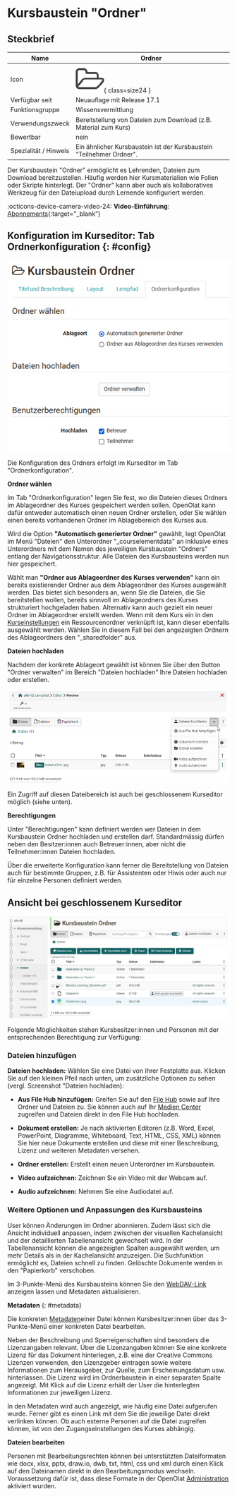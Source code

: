 # Kursbaustein "Ordner"

## Steckbrief

Name | Ordner
---------|----------
Icon | ![Ordner Icon](assets/folder.png){ class=size24  }
Verfügbar seit | Neuauflage mit Release 17.1
Funktionsgruppe | Wissensvermittlung
Verwendungszweck | Bereitstellung von Dateien zum Download (z.B. Material zum Kurs)
Bewertbar | nein
Spezialität / Hinweis | Ein ähnlicher Kursbaustein ist der Kursbaustein "Teilnehmer Ordner". 


Der Kursbaustein "Ordner" ermöglicht es Lehrenden, Dateien zum Download bereitzustellen. Häufig werden hier Kursmaterialien wie Folien oder Skripte hinterlegt. Der "Ordner" kann aber auch als kollaboratives Werkzeug für den Dateiupload durch Lernende konfiguriert werden.

:octicons-device-camera-video-24: **Video-Einführung**: [Abonnements](<https://www.youtube.com/embed/h9gOqt7TR7Q>){:target="_blank”}


## Konfiguration im Kurseditor: Tab Ordnerkonfiguration {: #config}

![tab folder configuration](assets/KB_Ordner_16.png)

Die Konfiguration des Ordners erfolgt im Kurseditor im Tab "Ordnerkonfiguration".

**Ordner wählen**

Im Tab "Ordnerkonfiguration" legen Sie fest, *wo* die Dateien dieses Ordners im Ablageordner des Kurses gespeichert werden sollen. OpenOlat kann dafür entweder automatisch einen neuen Ordner erstellen, oder Sie wählen einen bereits vorhandenen Ordner im Ablagebereich des Kurses aus.

Wird die Option **"Automatisch generierter Ordner"** gewählt, legt OpenOlat im Menü "Dateien" den Unterordner "_courselementdata" an inklusive eines Unterordners mit dem Namen des jeweiligen Kursbaustein "Ordners" entlang der Navigationsstruktur. Alle Dateien des Kursbausteins werden nun hier gespeichert.

Wählt man **"Ordner aus Ablageordner des Kurses verwenden"** kann ein bereits existierender Ordner aus dem Ablageordner des Kurses ausgewählt werden. Das bietet sich besonders an, wenn Sie die Dateien, die Sie bereitstellen wollen, bereits sinnvoll im Ablageordners des Kurses strukturiert hochgeladen haben. Alternativ kann auch gezielt ein neuer Ordner im Ablageordner erstellt werden. Wenn mit dem Kurs ein in den [Kurseinstellungen](../learningresources/Course_Settings.de.md) ein Ressourcenordner verknüpft ist, kann dieser ebenfalls ausgewählt werden. Wählen Sie in diesem Fall bei den angezeigten Ordnern des Ablageordners den "_sharedfolder" aus.

**Dateien hochladen**

Nachdem der konkrete Ablageort gewählt ist können Sie über den Button "Ordner verwalten" im Bereich "Dateien hochladen" Ihre Dateien hochladen oder erstellen. 

![Dateien upload](assets/KB_Ordner_Datei_upload.png )

Ein Zugriff auf diesen Dateibereich ist auch bei geschlossenem Kurseditor möglich (siehe unten).

**Berechtigungen**

Unter "Berechtigungen" kann definiert werden wer Dateien in dem Kursbaustein Ordner hochladen und erstellen darf. Standardmässig dürfen neben den Besitzer:innen auch Betreuer:innen, aber nicht die Teilnehmer:innen Dateien hochladen.

Über die erweiterte Konfiguration kann ferner die Bereitstellung von Dateien auch für bestimmte Gruppen, z.B. für Assistenten oder Hiwis oder auch nur für einzelne Personen definiert werden. 

## Ansicht bei geschlossenem Kurseditor

![folder screenshot](assets/Kursbasutein_Ordner_191a.jpg)

Folgende Möglichkeiten stehen Kursbesitzer:innen und Personen mit der entsprechenden Berechtigung zur Verfügung:

### Dateien hinzufügen

**Dateien hochladen:** Wählen Sie eine Datei von Ihrer Festplatte aus. Klicken Sie auf den kleinen Pfeil nach unten, um zusätzliche Optionen zu sehen (vergl. Screenshot "Dateien hochladen):

 * **Aus File Hub hinzufügen:** Greifen Sie auf den [File Hub](../personal_menu/File_Hub.de.md) sowie auf Ihre Ordner und Dateien zu. Sie können auch auf Ihr [Medien Center](../personal_menu/Media_Center.de.md) zugreifen und Dateien direkt in den File Hub hochladen.
  
* **Dokument erstellen:** Je nach aktivierten Editoren (z.B. Word, Excel, PowerPoint, Diagramme, Whiteboard, Text, HTML, CSS, XML) können Sie hier neue Dokumente erstellen und diese mit einer Beschreibung, Lizenz und weiteren Metadaten versehen.
  
* **Ordner erstellen:** Erstellt einen neuen Unterordner im Kursbaustein.
  
* **Video aufzeichnen:** Zeichnen Sie ein Video mit der Webcam auf.
  
* **Audio aufzeichnen:** Nehmen Sie eine Audiodatei auf.

### Weitere Optionen und Anpassungen des Kursbausteins

User können Änderungen im Ordner abonnieren. Zudem lässt sich die Ansicht individuell anpassen, indem zwischen der visuellen Kachelansicht und der detaillierten Tabellenansicht gewechselt wird. In der Tabellenansicht können die angezeigten Spalten ausgewählt werden, um mehr Details als in der Kachelansicht anzuzeigen. Die Suchfunktion ermöglicht es, Dateien schnell zu finden. Gelöschte Dokumente werden in den "Papierkorb" verschoben.

Im 3-Punkte-Menü des Kursbausteins können Sie den [WebDAV-Link](../basic_concepts/Using_WebDAV.de.md) anzeigen lassen und Metadaten aktualisieren. 

**Metadaten** {: #metadata}

Die konkreten [Metadaten](../basic_concepts/Full_Text_Search.de.md#metadata)einer Datei können Kursbesitzer:innen über das 3-Punkte-Menü einer konkreten Datei bearbeiten. 

Neben der Beschreibung und Sperreigenschaften sind besonders die Lizenzangaben relevant. Über die Lizenzangaben können Sie eine konkrete Lizenz für das Dokument hinterlegen, z.B. eine der Creative Commons Lizenzen verwenden, den Lizenzgeber eintragen sowie weitere Informationen zum Herausgeber, zur Quelle, zum Erscheinungsdatum usw. hinterlassen. Die Lizenz wird im Ordnerbaustein in einer separaten Spalte angezeigt. Mit Klick auf die Lizenz erhält der User die hinterlegten Informationen zur jeweiligen Lizenz.

In den Metadaten wird auch angezeigt, wie häufig eine Datei aufgerufen wurde. Ferner gibt es einen Link mit dem Sie die jeweilige Datei direkt verlinken können. Ob auch externe Personen auf die Datei zugreifen können, ist von den Zugangseinstellungen des Kurses abhängig.

**Dateien bearbeiten**

Personen mit Bearbeitungsrechten können bei unterstützten Dateiformaten wie docx, xlsx, pptx, draw.io, dwb, txt, html, css und xml durch einen Klick auf den Dateinamen direkt in den Bearbeitungsmodus wechseln. Voraussetzung dafür ist, dass diese Formate in der OpenOlat [Administration](../../manual_admin/administration/External_Tools_-_Administration.de.md) aktiviert wurden.
